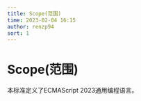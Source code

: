 ```yaml
---
title: Scope(范围)
time: 2023-02-04 16:15
author: renzp94
sort: 1
---
```


# Scope(范围)

本标准定义了ECMAScript 2023通用编程语言。